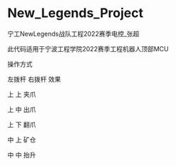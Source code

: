 # New_Legends_Project
宁工NewLegends战队工程2022赛季电控_张超

此代码适用于宁波工程学院2022赛季工程机器人顶部MCU

操作方式

左拨杆      右拨杆      效果

上          上          夹爪

上          中          出爪

上          下          翻爪

中          上          矿仓

中          中          抬升
